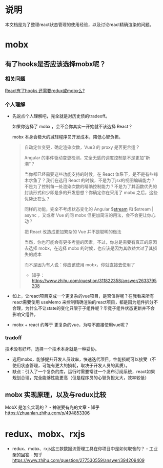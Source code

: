 # 说明

本文档是为了整理react状态管理的使用经验，以及讨论react精确渲染的问题。

# mobx

## 有了hooks是否应该选择mobx呢？

### 相关问题

[React有了hooks 还需要redux或mobx么?](https://www.zhihu.com/question/311822358/answer/2633795208)

### 个人理解

* 先说点个人理解吧，完全就是对历史债的tradeoff。

  如果你选择了 mobx ，会不会你其实一开始就不该选择 React？

  mobx 本身会极大的减轻程序员开发成本，降低心智负担。

  > 自动定位变更，确定渲染次数，Vue3 的 proxy 是否更合适？
  >
  > Angular 的事件驱动变更检测，完全无感的调度控制是不是更加”新潮“？
  >
  > 当你都已经需要这些功能支持的时候，在 React 体系下，是不是有些缘木求鱼了？我们在选用 React 的时候，不是为了jsx的视图编辑能力？不是为了控制每一处渲染次数的精确控制能力？不是为了其函数优先的封装形式和少即是多的开发思想？你确定你在采用了 mobx 之后，这些优势还在么？
  >
  > 同样的功能，完全不考虑状态变化的 Angular $[stream](https://www.zhihu.com/search?q=stream&search_source=Entity&hybrid_search_source=Entity&hybrid_search_extra={"sourceType"%3A"answer"%2C"sourceId"%3A2633795208}) 和 $stream | async ，又或者 Vue 的同 mobx 但更加简洁的用法，会不会更让你心动？
  >
  > 把 React 改造成更加繁杂的 Vue 并不是聪明的做法
  >
  > 当然，你也可能会有更多考量的因素，不过，你总是需要有真正的原因去选择 mobx，在选择 mobx 的时候，也应该是因为其收益大过了其损失的成本
  >
  > 而不是因为有人说：你应该使用 mobx，你就直接去使用了
  >
  > * 知乎：https://www.zhihu.com/question/311822358/answer/2633795208

* 如上，让react项目变成一个更复杂的vue项目，是否值得呢？在我看来所有react需要使用 useMemo 来控制精确渲染的react项目，都是因为组件拆分不合理，为什么不让state的变化只限于子组件呢？毕竟子组件状态更新并不会影响父组件。
* mobx + react 约等于 更复杂的vue，为啥不直接使用vue呢？

### tradoff

技术没有好坏，选择一个技术本身就是一种妥协。

* 选用mobx，能够提升开发人员效率，快速迭代项目，性能损耗可以接受（不使用状态管理，可能有更大的损耗，取决于开发人员的素质）。
* 缺点：引入了一个复杂的库，运行时需要常驻一个发布订阅系统，react如果规划合理，完全能够性能更高（但是程序员的心智负担太大，效率较低）

## mobx 实现原理，以及与redux比较

MobX 是怎么实现的？ - 神说要有光的文章 - 知乎 https://zhuanlan.zhihu.com/p/494853306



# redux、mobx、rxjs

* redux、mobx、rxjs这三款数据流管理工具在你项目中是如何取舍的？ - 工业聚的回答 - 知乎 https://www.zhihu.com/question/277530559/answer/394209409